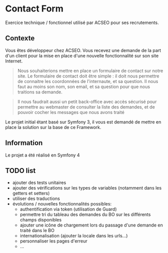 # Contact Form

Exercice technique / fonctionnel utilisé par ACSEO pour ses recrutements.


## Contexte

Vous êtes développeur chez ACSEO. Vous recevez une demande de la part d'un client pour la mise en place d'une nouvelle fonctionnalité sur son site Internet.


> Nous souhaiterions mettre en place un formulaire de contact sur notre site.
> Le formulaire de contact doit être simple : il doit nous permettre de connaitre les coordonnées de l'internaute, et sa question.
> Il nous faut au moins son nom, son email, et sa question pour que nous traitions sa demande.

> Il nous faudrait aussi un petit back-office avec accès sécurisé pour permettre au webmaster de consulter la liste des demandes, et de pouvoir cocher les messages que nous avons traité

Le projet initial étant basé sur Symfony 3, il vous est demandé de mettre en place la solution sur la base de ce Framework.

## Information
Le projet a été réalisé en Symfony 4

## TODO list
- ajouter des tests unitaires
- ajouter des vérifications sur les types de variables (notamment dans les getters et setters)
- utiliser des traductions
- évolutions / nouvelles fonctionnalités possibles:
    * authentification via token (utilisation de Guard)
    * permettre tri du tableau des demandes du BO sur les différents champs disponibles 
    * ajouter une icône de chargement lors du passage d'une demande en traité dans le BO
    * internationalisation (ajouter la locale dans les urls...)
    * personnaliser les pages d'erreur 
    * ...